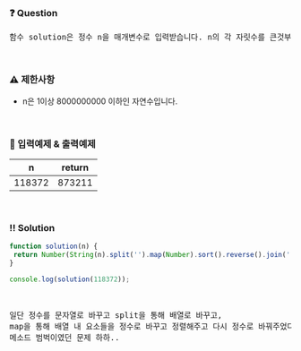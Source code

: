  ### ❓ Question

 <pre>함수 solution은 정수 n을 매개변수로 입력받습니다. n의 각 자릿수를 큰것부터 작은 순으로 정렬한 새로운 정수를 리턴해주세요. 예를들어 n이 118372면 873211을 리턴하면 됩니다.</pre>
 
<br>

### ⚠️ 제한사항

<ul>
  <li>n은 1이상 8000000000 이하인 자연수입니다.</li>
</ul>

<br>

### 🔢 입력예제 & 출력예제

|n|return|
|:-:|:-:|
|118372|873211|


<br>

 ### ‼️ Solution

 ```javascript
function solution(n) {
  return Number(String(n).split('').map(Number).sort().reverse().join(''));
}

console.log(solution(118372));
 ```
<br>

 <pre>일단 정수를 문자열로 바꾸고 split을 통해 배열로 바꾸고,
map을 통해 배열 내 요소들을 정수로 바꾸고 정렬해주고 다시 정수로 바꿔주었다.\
메소드 범벅이였던 문제 하하..</pre>
